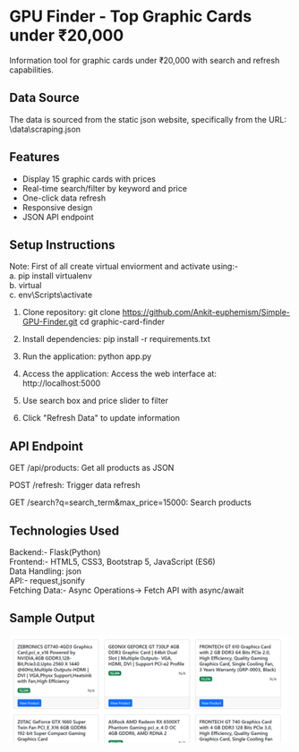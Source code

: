 # GPU Finder - Top Graphic Cards under ₹20,000

Information tool for graphic cards under ₹20,000 with search and refresh capabilities.

## Data Source
The data is sourced from the static json website, specifically from the URL: \data\scraping.json

## Features
- Display 15 graphic cards with prices
- Real-time search/filter by keyword and price
- One-click data refresh
- Responsive design
- JSON API endpoint

## Setup Instructions

Note: First of all create virtual enviorment and activate using:-<br>
a. pip install virtualenv <br> 
b. virtual <env> <br>
c. env\Scripts\activate <br>

1. Clone repository:
   git clone https://github.com/Ankit-euphemism/Simple-GPU-Finder.git
   cd graphic-card-finder

2. Install dependencies:
    pip install -r requirements.txt

3. Run the application:
    python app.py

4. Access the application:
    Access the web interface at: http://localhost:5000

5. Use search box and price slider to filter

6. Click "Refresh Data" to update information

## API Endpoint

GET /api/products: Get all products as JSON

POST /refresh: Trigger data refresh

GET /search?q=search_term&max_price=15000: Search products

## Technologies Used

Backend:- Flask(Python) <br>
Frontend:- HTML5, CSS3, Bootstrap 5, JavaScript (ES6) <br>
Data Handling: json <br>
API:- request,jsonify <br>
Fetching Data:- Async Operations-> Fetch API with async/await

## Sample Output

![alt text](<image/Screenshot 2025-07-12 200120.png>)

